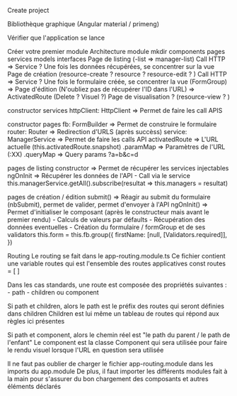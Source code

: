 Create project

Bibliothèque graphique (Angular material / primeng)

Vérifier que l'application se lance

Créer votre premier module
    Architecture module 
        mkdir components pages services models interfaces
    Page de listing (<resource>-list => manager-list)
        Call HTTP => Service ? 
        Une fois les données récupérées, se concentrer sur la vue 
    Page de création (resource-create ? resource ? resource-edit ? )
        Call HTTP => Service ? 
        Une fois le formulaire créée, se concentrer la vue (FormGroup)
    => Page d'édition (N'oubliez pas de récupérer l'ID dans l'URL) => ActivatedRoute
    (Delete ? Visuel ?)
    Page de visualisation ? (resource-view ? )

constructor services
    httpClient: HttpClient => Permet de faire les call APIS

constructor pages
    fb: FormBuilder => Permet de construire le formulaire
    router: Router => Redirection d'URLS (après succèss)
    service: ManagerService => Permet de faire les calls API 
    activatedRoute => L'URL actuelle (this.activatedRoute.snapshot) 
        .paramMap => Paramètres de l'URL (:XX)
        .queryMap => Query params ?a=b&c=d

pages de listing
    constructor => Permet de récupérer les services injectables
    ngOnInit => Récupérer les données de l'API
        - Call via le service 
        this.managerService.getAll().subscribe(resultat => this.managers = resultat)

pages de création / édition
    submit() => Réagir au submit du formulaire (nbSubmit), permet de valider, permet d'envoyer à l'API
    ngOnInit() => Permet d'initialiser le composant (après le constructeur mais avant le premier rendu)
        - Calculs de valeurs par défaults
        - Récupération des données eventuelles
        - Création du formulaire / formGroup et de ses validators
            this.form = this.fb.group({
                firstName: [null, [Validators.required]],
            })


Routing
  Le routing se fait dans le app-routing.module.ts
  Ce fichier contient une variable routes qui est l'ensemble des routes applicatives
  const routes = [
  ]

  Dans les cas standards, une route est composée des propriétés suivantes :
    - path
    - children ou component
  
  Si path et children, alors le path est le préfix des routes qui seront définies dans children
  Children est lui même un tableau de routes qui répond aux règles ici présentes
  
  Si path et component, alors le chemin réel est "le path du parent / le path de l'enfant"
  Le component est la classe <Resource>Component qui sera utilisée pour faire le rendu visuel
    lorsque l'URL en question sera utilisée

  Il ne faut pas oublier de charger le fichier app-routing.module dans les imports du app.module
  De plus, il faut importer les différents modules fait à la main pour s'assurer du bon
    chargement des composants et autres éléments déclarés
